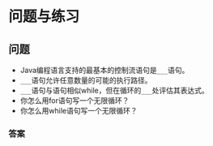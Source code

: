 # 问题与练习

##  问题
* Java编程语言支持的最基本的控制流语句是`___`语句。
* `___`语句允许任意数量的可能的执行路径。
* `___`语句与语句相似while，但在循环的`___`处评估其表达式。
* 你怎么用for语句写一个无限循环？
* 你怎么用while语句写一个无限循环？

### 答案
